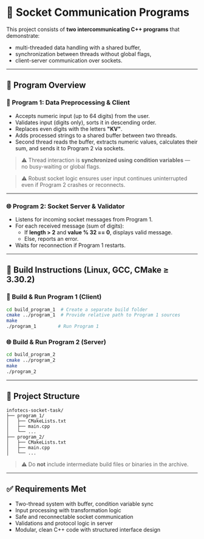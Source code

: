 # 🧩 Socket Communication Programs

This project consists of **two intercommunicating C++ programs** that demonstrate:
- multi-threaded data handling with a shared buffer,
- synchronization between threads without global flags,
- client-server communication over sockets.

---

## 🧠 Program Overview

### 🔧 Program 1: Data Preprocessing & Client
- Accepts numeric input (up to 64 digits) from the user.
- Validates input (digits only), sorts it in descending order.
- Replaces even digits with the letters **"KV"**.
- Adds processed strings to a shared buffer between two threads.
- Second thread reads the buffer, extracts numeric values, calculates their sum, and sends it to Program 2 via sockets.

> ⚠ Thread interaction is **synchronized using condition variables** — no busy-waiting or global flags.

> ⚠ Robust socket logic ensures user input continues uninterrupted even if Program 2 crashes or reconnects.

---

### 🌐 Program 2: Socket Server & Validator
- Listens for incoming socket messages from Program 1.
- For each received message (sum of digits):
  - If **length > 2** and **value % 32 == 0**, displays valid message.
  - Else, reports an error.
- Waits for reconnection if Program 1 restarts.

---

## 🚀 Build Instructions (Linux, GCC, CMake ≥ 3.30.2)

### 🔨 Build & Run Program 1 (Client)
```bash
cd build_program_1  # Create a separate build folder
cmake ../program_1  # Provide relative path to Program 1 sources
make
./program_1        # Run Program 1
```

### 🌐 Build & Run Program 2 (Server)
```bash
cd build_program_2
cmake ../program_2
make
./program_2
```

---

## 📁 Project Structure
```
infotecs-socket-task/
├── program_1/
│   ├── CMakeLists.txt
│   ├── main.cpp
│   └── ...
├── program_2/
│   ├── CMakeLists.txt
│   ├── main.cpp
│   └── ...
```

> ⚠ Do **not** include intermediate build files or binaries in the archive.

---

## ✅ Requirements Met
- Two-thread system with buffer, condition variable sync
- Input processing with transformation logic
- Safe and reconnectable socket communication
- Validations and protocol logic in server
- Modular, clean C++ code with structured interface design





